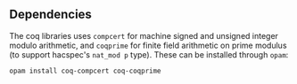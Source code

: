 ## Dependencies

The coq libraries uses `compcert` for machine signed and unsigned integer modulo arithmetic, and `coqprime` for finite field arithmetic on prime modulus (to support hacspec's `nat_mod p` type). These can be installed through `opam`:

```
opam install coq-compcert coq-coqprime
```